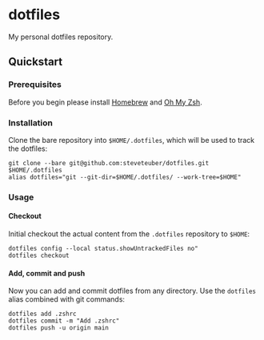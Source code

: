 # dotfiles

My personal dotfiles repository.

## Quickstart

### Prerequisites

Before you begin please install [Homebrew](https://brew.sh/#install) and [Oh My Zsh](https://ohmyz.sh/#install).

### Installation

Clone the bare repository into `$HOME/.dotfiles`, which will be used to track the dotfiles:

```
git clone --bare git@github.com:steveteuber/dotfiles.git $HOME/.dotfiles
alias dotfiles="git --git-dir=$HOME/.dotfiles/ --work-tree=$HOME"
```

### Usage

#### Checkout

Initial checkout the actual content from the `.dotfiles` repository to `$HOME`:

```
dotfiles config --local status.showUntrackedFiles no"
dotfiles checkout
```

#### Add, commit and push

Now you can add and commit dotfiles from any directory. Use the `dotfiles` alias combined with git commands:

```
dotfiles add .zshrc
dotfiles commit -m "Add .zshrc"
dotfiles push -u origin main
```
